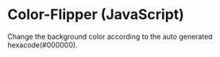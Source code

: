 # Color-Flipper (JavaScript)
Change the background color according to the auto generated hexacode(#000000).
